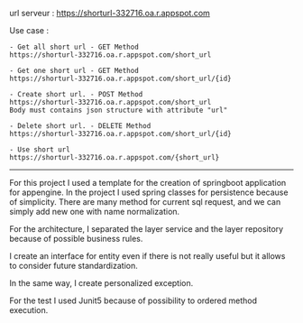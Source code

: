 url serveur : https://shorturl-332716.oa.r.appspot.com

Use case :

    - Get all short url - GET Method
    https://shorturl-332716.oa.r.appspot.com/short_url

    - Get one short url - GET Method
    https://shorturl-332716.oa.r.appspot.com/short_url/{id}

    - Create short url. - POST Method
    https://shorturl-332716.oa.r.appspot.com/short_url
    Body must contains json structure with attribute "url"

    - Delete short url. - DELETE Method 
    https://shorturl-332716.oa.r.appspot.com/short_url/{id}

    - Use short url
    https://shorturl-332716.oa.r.appspot.com/{short_url}

---

For this project I used a template for the creation of springboot application for appengine.
In the project I used spring classes for persistence because of simplicity.
There are many method for current sql request, and we can simply add new one
with name normalization.

For the architecture, I separated the layer service and the layer repository because 
of possible business rules.

I create an interface for entity even if there is not really useful but 
it allows to consider future standardization.

In the same way, I create personalized exception. 

For the test I used Junit5 because of possibility to ordered method execution.
